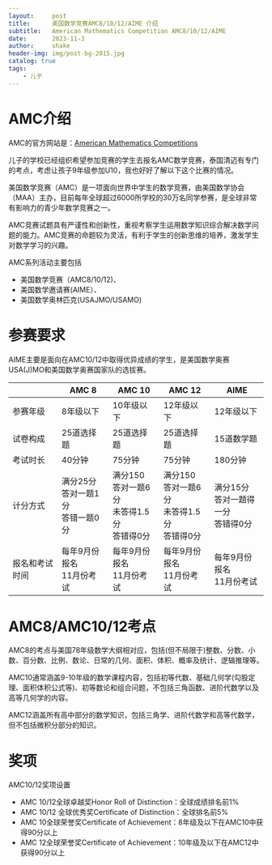 ```yaml
---
layout:     post
title:      美国数学竞赛AMC8/10/12/AIME 介绍
subtitle:   American Mathematics Competition AMC8/10/12/AIME
date:       2023-11-3
author:     shake
header-img: img/post-bg-2015.jpg
catalog: true
tags:
    - 儿子
---
```

# AMC介绍

AMC的官方网站是：[American Mathematics Competitions](https://amc.maa.org/)

儿子的学校已经组织希望参加竞赛的学生去报名AMC数学竞赛，泰国清迈有专门的考点，考虑让孩子9年级参加U10，我也好好了解以下这个比赛的情况。

美国数学竞赛（AMC）是一项面向世界中学生的数学竞赛，由美国数学协会（MAA）主办，目前每年全球超过6000所学校的30万名同学参赛，是全球非常有影响力的青少年数学竞赛之一。

AMC竞赛试题具有严谨性和创新性，重视考察学生运用数学知识综合解决数学问题的能力。AMC竞赛的命题较为灵活，有利于学生的创新思维的培养，激发学生对数学学习的兴趣。 

AMC系列活动主要包括

* 美国数学竞赛（AMC8/10/12)、
* 美国数学邀请赛(AIME）、
* 美国数学奥林匹克(USAJMO/USAMO)

# 参赛要求

AIME主要是面向在AMC10/12中取得优异成绩的学生，是美国数学奥赛USA(J)MO和美国数学奥赛国家队的选拔赛。

|                | AMC 8                            | AMC 10                                          | AMC 12                                    | AIME                              |
|----------------|----------------------------------|-------------------------------------------------|-------------------------------------------|-----------------------------------|
| 参赛年级 | 8年级以下                        | 10年级以下                                      | 12年级以下                                | 12年级以下                        |
| 试卷构成       | 25道选择题                       | 25道选择题                                      | 25道选择题                                | 15道数学题                        |
| 考试时长       | 40分钟                           | 75分钟                                          | 75分钟                                    | 180分钟                           |
| 计分方式       | 满分25分<br> 答对一题1分<br> 答错一题0分 | 满分150 <br>答对一题6分<br> 未答得1.5分 <br>答错得0分       | 满分150 <br>答对一题6分 <br>未答得1.5分 <br>答错得0分 | 满分15分 <br>答对一题得一分<br> 答错得0分 |
| 报名和考试时间 | 每年9月份报名<br>11月份考试                   | 每年9月份报名<br>11月份考试                                  | 每年9月份报名<br>11月份考试                            | 每年9月份报名<br>11月份考试                    |

# AMC8/AMC10/12考点

AMC8的考点与美国78年级数学大纲相对应，包括(但不局限于)整数、分数、小数、百分数、比例、数论、日常的几何、面积、体积、概率及统计、逻辑推理等。

AMC10通常涵盖9-10年级的数学课程内容，包括初等代数、基础几何学(勾股定理、面积体积公式等)、初等数论和组合问题，不包括三角函数、进阶代数学以及高等几何学的内容。

AMC12涵盖所有高中部分的数学知识，包括三角学、进阶代数学和高等代数学，但不包括微积分部分的知识。


# 奖项

AMC10/12奖项设置


* AMC 10/12全球卓越奖Honor Roll of Distinction：全球成绩排名前1%
* AMC 10/12 全球优秀奖Certificate of Distinction：全球排名前5%
* AMC 10全球荣誉奖Certificate of Achievement：8年级及以下在AMC10中获得90分以上
* AMC 12全球荣誉奖Certificate of Achievement：10年级及以下在AMC12中获得90分以上

